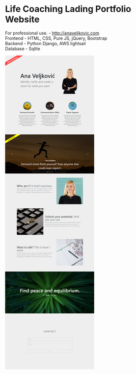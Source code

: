 # Life Coaching Lading Portfolio Website
  
    
For professional use. - http://anaveljkovic.com  
Frontend - HTML, CSS, Pure JS, jQuery, Bootstrap  
Backend - Python Django, AWS lightsail  
Database - Sqlite  
  
    
![Website Preview](./anaveljkoviccap.png)

